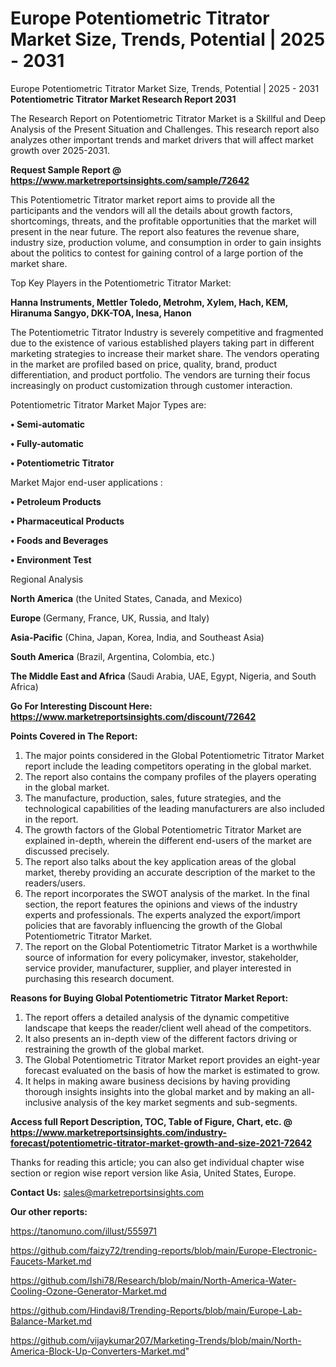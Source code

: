# Europe Potentiometric Titrator Market Size, Trends, Potential | 2025 - 2031
Europe Potentiometric Titrator Market Size, Trends, Potential | 2025 - 2031
<strong>Potentiometric Titrator Market Research Report 2031</strong>

The Research Report on Potentiometric Titrator Market is a Skillful and Deep Analysis of the Present Situation and Challenges. This research report also analyzes other important trends and market drivers that will affect market growth over 2025-2031.

<strong>Request Sample Report @ <a href=https://www.marketreportsinsights.com/sample/72642>https://www.marketreportsinsights.com/sample/72642</a></strong>

This Potentiometric Titrator market report aims to provide all the participants and the vendors will all the details about growth factors, shortcomings, threats, and the profitable opportunities that the market will present in the near future. The report also features the revenue share, industry size, production volume, and consumption in order to gain insights about the politics to contest for gaining control of a large portion of the market share.

Top Key Players in the Potentiometric Titrator Market:

<strong>Hanna Instruments, Mettler Toledo, Metrohm, Xylem, Hach, KEM, Hiranuma Sangyo, DKK-TOA, Inesa, Hanon</strong>

The Potentiometric Titrator Industry is severely competitive and fragmented due to the existence of various established players taking part in different marketing strategies to increase their market share. The vendors operating in the market are profiled based on price, quality, brand, product differentiation, and product portfolio. The vendors are turning their focus increasingly on product customization through customer interaction.

Potentiometric Titrator Market Major Types are:

<strong>• Semi-automatic

• Fully-automatic

• Potentiometric Titrator</strong>

Market Major end-user applications :

<strong>• Petroleum Products

• Pharmaceutical Products

• Foods and Beverages

• Environment Test</strong>

Regional Analysis

</u><strong><b>North America</b></strong> (the United States, Canada, and Mexico)

<strong><b>Europe </b></strong>(Germany, France, UK, Russia, and Italy)

<strong><b>Asia-Pacific</b></strong> (China, Japan, Korea, India, and Southeast Asia)

<strong><b>South America</b></strong> (Brazil, Argentina, Colombia, etc.)

<strong><b>The Middle East and Africa</b></strong> (Saudi Arabia, UAE, Egypt, Nigeria, and South Africa)

<strong>Go For Interesting Discount Here: <a href=https://www.marketreportsinsights.com/discount/72642>https://www.marketreportsinsights.com/discount/72642</a></strong>

<strong>Points Covered in The Report:</strong>
<ol>
  <li>The major points considered in the Global Potentiometric Titrator Market report include the leading competitors operating in the global market.</li>
  <li>The report also contains the company profiles of the players operating in the global market.</li>
  <li>The manufacture, production, sales, future strategies, and the technological capabilities of the leading manufacturers are also included in the report.</li>
  <li>The growth factors of the Global Potentiometric Titrator Market are explained in-depth, wherein the different end-users of the market are discussed precisely.</li>
  <li>The report also talks about the key application areas of the global market, thereby providing an accurate description of the market to the readers/users.</li>
  <li>The report incorporates the SWOT analysis of the market. In the final section, the report features the opinions and views of the industry experts and professionals. The experts analyzed the export/import policies that are favorably influencing the growth of the Global Potentiometric Titrator Market.</li>
  <li>The report on the Global Potentiometric Titrator Market is a worthwhile source of information for every policymaker, investor, stakeholder, service provider, manufacturer, supplier, and player interested in purchasing this research document.</li>
</ol>
<strong>Reasons for Buying Global Potentiometric Titrator Market Report:</strong>

<ol>
  <li>The report offers a detailed analysis of the dynamic competitive landscape that keeps the reader/client well ahead of the competitors.</li>
  <li>It also presents an in-depth view of the different factors driving or restraining the growth of the global market.</li>
  <li>The Global Potentiometric Titrator Market report provides an eight-year forecast evaluated on the basis of how the market is estimated to grow.</li>
  <li>It helps in making aware business decisions by having providing thorough insights insights into the global market and by making an all-inclusive analysis of the key market segments and sub-segments.</li>
</ol>
<strong>Access full Report Description, TOC, Table of Figure, Chart, etc. @ <a href=https://www.marketreportsinsights.com/industry-forecast/potentiometric-titrator-market-growth-and-size-2021-72642>https://www.marketreportsinsights.com/industry-forecast/potentiometric-titrator-market-growth-and-size-2021-72642</a></strong>


Thanks for reading this article; you can also get individual chapter wise section or region wise report version like Asia, United States, Europe.

<strong>Contact Us:</strong>
sales@marketreportsinsights.com

<strong>Our other reports:</strong>

<a href=https://tanomuno.com/illust/555971>https://tanomuno.com/illust/555971</a>

<a href=https://github.com/faizy72/trending-reports/blob/main/Europe-Electronic-Faucets-Market.md>https://github.com/faizy72/trending-reports/blob/main/Europe-Electronic-Faucets-Market.md</a>

<a href=https://github.com/Ishi78/Research/blob/main/North-America-Water-Cooling-Ozone-Generator-Market.md>https://github.com/Ishi78/Research/blob/main/North-America-Water-Cooling-Ozone-Generator-Market.md</a>

<a href=https://github.com/Hindavi8/Trending-Reports/blob/main/Europe-Lab-Balance-Market.md>https://github.com/Hindavi8/Trending-Reports/blob/main/Europe-Lab-Balance-Market.md</a>

<a href=https://github.com/vijaykumar207/Marketing-Trends/blob/main/North-America-Block-Up-Converters-Market.md>https://github.com/vijaykumar207/Marketing-Trends/blob/main/North-America-Block-Up-Converters-Market.md</a>"
